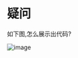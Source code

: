 # 疑问  


如下图,怎么展示出代码?  

![image](https://github.com/user-attachments/assets/89602915-4efe-46ed-9afa-f96bca7bca8c)

